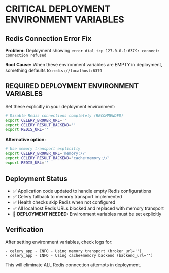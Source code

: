 # CRITICAL DEPLOYMENT ENVIRONMENT VARIABLES

## Redis Connection Error Fix

**Problem:** Deployment showing `error dial tcp 127.0.0.1:6379: connect: connection refused`

**Root Cause:** When these environment variables are EMPTY in deployment, something defaults to `redis://localhost:6379`

## REQUIRED DEPLOYMENT ENVIRONMENT VARIABLES

Set these explicitly in your deployment environment:

```bash
# Disable Redis connections completely (RECOMMENDED)
export CELERY_BROKER_URL=''
export CELERY_RESULT_BACKEND=''
export REDIS_URL=''
```

**Alternative option:**
```bash
# Use memory transport explicitly  
export CELERY_BROKER_URL='memory://'
export CELERY_RESULT_BACKEND='cache+memory://'
export REDIS_URL=''
```

## Deployment Status

- ✅ Application code updated to handle empty Redis configurations
- ✅ Celery fallback to memory transport implemented
- ✅ Health checks skip Redis when not configured
- ✅ All localhost Redis URLs blocked and replaced with memory transport
- 🔄 **DEPLOYMENT NEEDED:** Environment variables must be set explicitly

## Verification

After setting environment variables, check logs for:
```
- celery_app - INFO - Using memory transport (broker_url='')
- celery_app - INFO - Using cache+memory backend (backend_url='')
```

This will eliminate ALL Redis connection attempts in deployment.